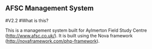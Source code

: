 ## AFSC Management System

#V2.2
#What is this?

This is a management system built for Aylmerton Field Study Centre (http://www.afsc.co.uk/). It is built using the Nova framework (http://novaframework.com/php-framework).